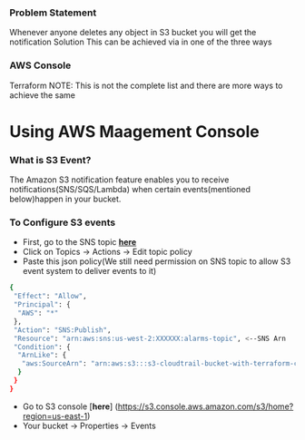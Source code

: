 ### Problem Statement
Whenever anyone deletes any object in S3 bucket you will get the notification
Solution
This can be achieved via in one of the three ways

### AWS Console
Terraform
NOTE: This is not the complete list and there are more ways to achieve the same
# Using AWS Maagement Console

### What is S3 Event?

The Amazon S3 notification feature enables you to receive notifications(SNS/SQS/Lambda) when certain events(mentioned below)happen in your bucket.


### To Configure S3 events

* First, go to the SNS topic [**here**](https://us-west-2.console.aws.amazon.com/sns/v2/home?region=us-west-2#/home)
* Click on Topics → Actions → Edit topic policy
* Paste this json policy(We still need permission on SNS topic to allow S3 event system to deliver events to it)
```sh
{
 "Effect": "Allow",
 "Principal": {
  "AWS": "*"
 },
 "Action": "SNS:Publish",
 "Resource": "arn:aws:sns:us-west-2:XXXXXX:alarms-topic", <--SNS Arn
 "Condition": {
  "ArnLike": {
   "aws:SourceArn": "arn:aws:s3:::s3-cloudtrail-bucket-with-terraform-code" <---Bucket name
  }
 }
}
```
* Go to S3 console [**here**] (https://s3.console.aws.amazon.com/s3/home?region=us-east-1)
* Your bucket → Properties → Events